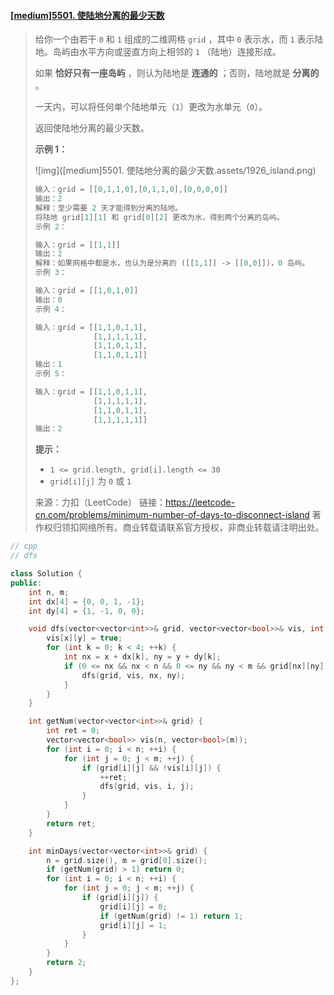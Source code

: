 #### [[medium]5501. 使陆地分离的最少天数](https://leetcode-cn.com/problems/minimum-number-of-days-to-disconnect-island/)

> 给你一个由若干 `0` 和 `1` 组成的二维网格 `grid` ，其中 `0` 表示水，而 `1` 表示陆地。岛屿由水平方向或竖直方向上相邻的 `1` （陆地）连接形成。
>
> 如果 **恰好只有一座岛屿** ，则认为陆地是 **连通的** ；否则，陆地就是 **分离的** 。
>
> 一天内，可以将任何单个陆地单元（`1`）更改为水单元（`0`）。
>
> 返回使陆地分离的最少天数。
>
> **示例 1：**
>
> ![img]([medium]5501. 使陆地分离的最少天数.assets/1926_island.png)
>
> ```python
> 输入：grid = [[0,1,1,0],[0,1,1,0],[0,0,0,0]]
> 输出：2
> 解释：至少需要 2 天才能得到分离的陆地。
> 将陆地 grid[1][1] 和 grid[0][2] 更改为水，得到两个分离的岛屿。
> 示例 2：
> 
> 输入：grid = [[1,1]]
> 输出：2
> 解释：如果网格中都是水，也认为是分离的 ([[1,1]] -> [[0,0]])，0 岛屿。
> 示例 3：
> 
> 输入：grid = [[1,0,1,0]]
> 输出：0
> 示例 4：
> 
> 输入：grid = [[1,1,0,1,1],
>              [1,1,1,1,1],
>              [1,1,0,1,1],
>              [1,1,0,1,1]]
> 输出：1
> 示例 5：
> 
> 输入：grid = [[1,1,0,1,1],
>              [1,1,1,1,1],
>              [1,1,0,1,1],
>              [1,1,1,1,1]]
> 输出：2
> ```
>
> **提示：**
>
> - `1 <= grid.length, grid[i].length <= 30`
> - `grid[i][j]` 为 `0` 或 `1`
>
> 来源：力扣（LeetCode）
> 链接：https://leetcode-cn.com/problems/minimum-number-of-days-to-disconnect-island
> 著作权归领扣网络所有。商业转载请联系官方授权，非商业转载请注明出处。



```cpp
// cpp
// dfs

class Solution {
public:
    int n, m;
    int dx[4] = {0, 0, 1, -1};
    int dy[4] = {1, -1, 0, 0};

    void dfs(vector<vector<int>>& grid, vector<vector<bool>>& vis, int x, int y) {
        vis[x][y] = true;
        for (int k = 0; k < 4; ++k) {
            int nx = x + dx[k], ny = y + dy[k];
            if (0 <= nx && nx < n && 0 <= ny && ny < m && grid[nx][ny] && !vis[nx][ny]) {
                dfs(grid, vis, nx, ny);
            }
        }
    }

    int getNum(vector<vector<int>>& grid) {
        int ret = 0;
        vector<vector<bool>> vis(n, vector<bool>(m));
        for (int i = 0; i < n; ++i) {
            for (int j = 0; j < m; ++j) {
                if (grid[i][j] && !vis[i][j]) {
                    ++ret;
                    dfs(grid, vis, i, j);
                }
            }
        }
        return ret;
    }

    int minDays(vector<vector<int>>& grid) {
        n = grid.size(), m = grid[0].size();
        if (getNum(grid) > 1) return 0;
        for (int i = 0; i < n; ++i) {
            for (int j = 0; j < m; ++j) {
                if (grid[i][j]) {
                    grid[i][j] = 0;
                    if (getNum(grid) != 1) return 1;
                    grid[i][j] = 1;
                }
            }
        }
        return 2;
    }
};
```

